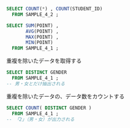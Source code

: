 <!-- COUNT -->
```sql
SELECT COUNT(*) , COUNT(STUDENT_ID)
  FROM SAMPLE_4_2 ;
```

<!-- SUM, AVG, MAX, MIN -->
```sql
SELECT SUM(POINT) ,
       AVG(POINT) ,
       MAX(POINT) ,
       MIN(POINT)
  FROM SAMPLE_4_1 ;
```

<!-- DISTINCT -->
重複を除いたデータを取得する
```sql
SELECT DISTINCT GENDER
  FROM SAMPLE_4_1 ;
-- 男・女とだけ抽出される
```

<!-- COUNT & DISTINCT -->
重複を除いたデータの、データ数をカウントする
```sql
SELECT COUNT( DISTINCT GENDER )
  FROM SAMPLE_4_1 ;
-- 「2」（男・女）が出力される
```